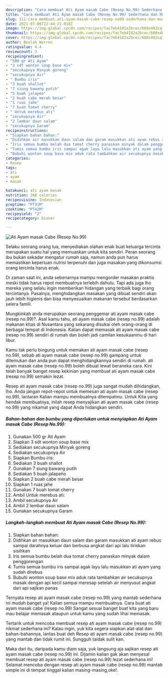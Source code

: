 ```yaml
---
description: "Cara membuat Ati Ayam masak Cabe (Resep No.99) Sederhana dan Mudah Dibuat"
title: "Cara membuat Ati Ayam masak Cabe (Resep No.99) Sederhana dan Mudah Dibuat"
slug: 311-cara-membuat-ati-ayam-masak-cabe-resep-no99-sederhana-dan-mudah-dibuat
date: 2021-07-06T22:44:21.010Z
image: https://img-global.cpcdn.com/recipes/fac7eb4182a2bcec/680x482cq70/ati-ayam-masak-cabe-resep-no99-foto-resep-utama.jpg
thumbnail: https://img-global.cpcdn.com/recipes/fac7eb4182a2bcec/680x482cq70/ati-ayam-masak-cabe-resep-no99-foto-resep-utama.jpg
cover: https://img-global.cpcdn.com/recipes/fac7eb4182a2bcec/680x482cq70/ati-ayam-masak-cabe-resep-no99-foto-resep-utama.jpg
author: Beulah Warren
ratingvalue: 4.4
reviewcount: 3
recipeingredient:
- "500 gr Ati Ayam"
- "3 sdt wonton soup base mix"
- "secukupnya Minyak goreng"
- "secukupnya Air"
- " Bumbu iris"
- "3 buah shallot"
- "7 siung bawang putih"
- "5 buah jalapeo"
- "2 buah cabe merah besar"
- "1 ruas jahe"
- "7 buah tomat cherry"
- " Untuk merebus ati"
- "secukupnya Air"
- "2 lembar daun salam"
- "secukupnya Garam"
recipeinstructions:
- "Siapkan bahan bahan:"
- "Didihkan air masukkan daun salam dan garam masukkan ati ayam rebus sampai darahnya keluar dan berbusa angkat dari api lalu tiriskan sisihkan"
- "Iris semua bumbu belah dua tomat cherry panaskan minyak dalam penggorengan"
- "Tumis semua bumbu iris sampai agak layu lalu masukkan ati ayam yang sudah direbus"
- "Bubuhi wonton soup base mix aduk rata tambahkan air secukupnya masak dengan api kecil sampai meresap setelah air menyusut angkat dari api sajikan panas"
categories:
- Resep
tags:
- ati
- ayam
- masak

katakunci: ati ayam masak 
nutrition: 266 calories
recipecuisine: Indonesian
preptime: "PT31M"
cooktime: "PT42M"
recipeyield: "2"
recipecategory: Dinner

---
```



![Ati Ayam masak Cabe (Resep No.99)](https://img-global.cpcdn.com/recipes/fac7eb4182a2bcec/680x482cq70/ati-ayam-masak-cabe-resep-no99-foto-resep-utama.jpg)

Selaku seorang orang tua, menyediakan olahan enak buat keluarga tercinta merupakan suatu hal yang memuaskan untuk kita sendiri. Peran seorang ibu bukan sekadar mengatur rumah saja, namun anda pun harus memastikan keperluan nutrisi terpenuhi dan juga masakan yang dikonsumsi orang tercinta harus enak.

Di zaman  saat ini, anda sebenarnya mampu mengorder masakan praktis meski tidak harus repot membuatnya terlebih dahulu. Tapi ada juga lho mereka yang selalu ingin memberikan hidangan yang terbaik bagi orang tercintanya. Pasalnya, menghidangkan masakan yang dibuat sendiri akan jauh lebih higienis dan bisa menyesuaikan makanan tersebut berdasarkan selera famili. 



Mungkinkah anda merupakan seorang penggemar ati ayam masak cabe (resep no.99)?. Asal kamu tahu, ati ayam masak cabe (resep no.99) adalah makanan khas di Nusantara yang sekarang disukai oleh orang-orang di berbagai tempat di Indonesia. Kalian dapat memasak ati ayam masak cabe (resep no.99) sendiri di rumah dan boleh jadi camilan kesukaanmu di hari libur.

Kamu tak perlu bingung untuk memakan ati ayam masak cabe (resep no.99), sebab ati ayam masak cabe (resep no.99) gampang untuk ditemukan dan anda pun dapat menghidangkannya sendiri di rumah. ati ayam masak cabe (resep no.99) boleh dibuat lewat beraneka cara. Kini telah banyak banget resep kekinian yang membuat ati ayam masak cabe (resep no.99) semakin lezat.

Resep ati ayam masak cabe (resep no.99) juga sangat mudah dihidangkan, lho. Anda jangan repot-repot untuk memesan ati ayam masak cabe (resep no.99), lantaran Kalian mampu membuatnya ditempatmu. Untuk Kita yang hendak membuatnya, inilah resep menyajikan ati ayam masak cabe (resep no.99) yang nikamat yang dapat Anda hidangkan sendiri.

<!--inarticleads1-->

##### Bahan-bahan dan bumbu yang diperlukan untuk menyiapkan Ati Ayam masak Cabe (Resep No.99):

1. Gunakan 500 gr Ati Ayam
1. Siapkan 3 sdt wonton soup base mix
1. Sediakan secukupnya Minyak goreng
1. Sediakan secukupnya Air
1. Siapkan  Bumbu iris:
1. Sediakan 3 buah shallot
1. Gunakan 7 siung bawang putih
1. Sediakan 5 buah jalapeño
1. Siapkan 2 buah cabe merah besar
1. Siapkan 1 ruas jahe
1. Gunakan 7 buah tomat cherry
1. Ambil  Untuk merebus ati:
1. Ambil secukupnya Air
1. Ambil 2 lembar daun salam
1. Gunakan secukupnya Garam




<!--inarticleads2-->

##### Langkah-langkah membuat Ati Ayam masak Cabe (Resep No.99):

1. Siapkan bahan bahan:
1. Didihkan air masukkan daun salam dan garam masukkan ati ayam rebus sampai darahnya keluar dan berbusa angkat dari api lalu tiriskan sisihkan
1. Iris semua bumbu belah dua tomat cherry panaskan minyak dalam penggorengan
1. Tumis semua bumbu iris sampai agak layu lalu masukkan ati ayam yang sudah direbus
1. Bubuhi wonton soup base mix aduk rata tambahkan air secukupnya masak dengan api kecil sampai meresap setelah air menyusut angkat dari api sajikan panas




Ternyata resep ati ayam masak cabe (resep no.99) yang mantab sederhana ini mudah banget ya! Kalian semua mampu membuatnya. Cara buat ati ayam masak cabe (resep no.99) Sangat sesuai banget buat kita yang baru mau belajar memasak ataupun untuk kamu yang sudah lihai memasak.

Tertarik untuk mencoba membuat resep ati ayam masak cabe (resep no.99) nikmat sederhana ini? Kalau ingin, yuk kita segera siapkan alat-alat dan bahan-bahannya, lantas buat deh Resep ati ayam masak cabe (resep no.99) yang mantab dan tidak rumit ini. Sungguh taidak sulit kan. 

Maka dari itu, daripada kamu diam saja, yuk langsung aja sajikan resep ati ayam masak cabe (resep no.99) ini. Dijamin kalian gak akan menyesal membuat resep ati ayam masak cabe (resep no.99) lezat sederhana ini! Selamat mencoba dengan resep ati ayam masak cabe (resep no.99) mantab simple ini di tempat tinggal kalian masing-masing,oke!.

